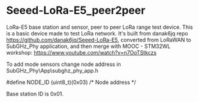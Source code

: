 # Seeed-LoRa-E5_peer2peer
LoRa-E5 base station and sensor, peer to peer LoRa range test device.
This is a basic device made to test LoRa network.
It's built from danak6jq repo https://github.com/danak6jq/Seeed-LoRa-E5, converted from LoRaWAN to SubGHz_Phy application, and 
then merge with MOOC - STM32WL workshop: https://www.youtube.com/watch?v=n7OoTStkczs

To add mode sensors change node address in SubGHz_Phy\App\subghz_phy_app.h

#define NODE_ID  (uint8_t)(0x03)  /* Node address */

Base station ID is 0x01.
